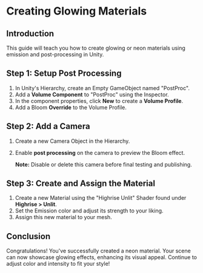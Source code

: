 # Creating Glowing Materials

## Introduction

This guide will teach you how to create glowing or neon materials using emission and post-processing in Unity.

## Step 1: Setup Post Processing

1. In Unity's Hierarchy, create an Empty GameObject named "PostProc".
2. Add a **Volume Component** to "PostProc" using the Inspector.
3. In the component properties, click **New** to create a **Volume Profile**.
4. Add a Bloom **Override** to the Volume Profile.

## Step 2: Add a Camera

1. Create a new Camera Object in the Hierarchy.
2. Enable **post processing** on the camera to preview the Bloom effect.

   **Note:** Disable or delete this camera before final testing and publishing.

## Step 3: Create and Assign the Material

1. Create a new Material using the "Highrise Unlit" Shader found under **Highrise > Unlit**.
2. Set the Emission color and adjust its strength to your liking.
3. Assign this new material to your mesh.

## Conclusion

Congratulations! You've successfully created a neon material. Your scene can now showcase glowing effects, enhancing its visual appeal. Continue to adjust color and intensity to fit your style!
